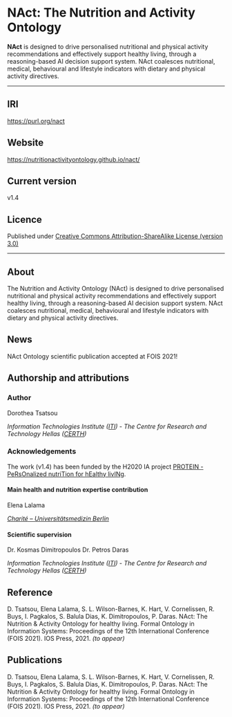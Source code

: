 # NAct: The Nutrition and Activity Ontology
**NAct** is designed to drive personalised nutritional and physical activity recommendations and effectively
support healthy living, through a reasoning-based AI decision support system. NAct coalesces nutritional, medical, behavioural and lifestyle indicators with dietary and physical activity directives.
___
## IRI
<https://purl.org/nact>

## Website
<https://nutritionactivityontology.github.io/nact/> 

## Current version
v1.4

## Licence
Published under [Creative Commons Attribution-ShareAlike License (version 3.0)](http://creativecommons.org/licenses/by-sa/3.0/)
____
## About
The Nutrition and Activity Ontology (NAct) is designed to drive personalised nutritional and physical activity recommendations and effectively support healthy living, through a reasoning-based AI decision support system. NAct coalesces nutritional, medical, behavioural and lifestyle indicators with dietary and physical activity directives.

## News
NAct Ontology scientific publication accepted at FOIS 2021!

## Authorship and attributions
### Author 
Dorothea Tsatsou

*Information Technologies Institute ([ITI](https://www.iti.gr/))* -
*The Centre for Research and Technology Hellas ([CERTH](https://www.certh.gr/))*


### Acknowledgements
The work (v1.4) has been funded by the H2020 IA project [PROTEIN - PeRsOnalized nutriTion for hEalthy livINg](https://protein-h2020.eu/).

#### Main health and nutrition expertise contribution
Elena Lalama 

*[Charité – Universitätsmedizin Berlin](https://www.charite.de/en/)*

#### Scientific supervision
Dr. Kosmas Dimitropoulos
Dr. Petros Daras 

*Information Technologies Institute ([ITI](https://www.iti.gr/))* -
*The Centre for Research and Technology Hellas ([CERTH](https://www.certh.gr/))*

## Reference
D. Tsatsou, Elena Lalama, S. L. Wilson-Barnes, K. Hart, V. Cornelissen, R. Buys, I. Pagkalos, S. Balula Dias, K. Dimitropoulos, P. Daras. NAct: The Nutrition & Activity Ontology for healthy living. Formal Ontology in Information Systems: Proceedings of the 12th International Conference (FOIS 2021). IOS Press, 2021. *(to appear)*

## Publications
D. Tsatsou, Elena Lalama, S. L. Wilson-Barnes, K. Hart, V. Cornelissen, R. Buys, I. Pagkalos, S. Balula Dias, K. Dimitropoulos, P. Daras. NAct: The Nutrition & Activity Ontology for healthy living. Formal Ontology in Information Systems: Proceedings of the 12th International Conference (FOIS 2021). IOS Press, 2021. *(to appear)*

